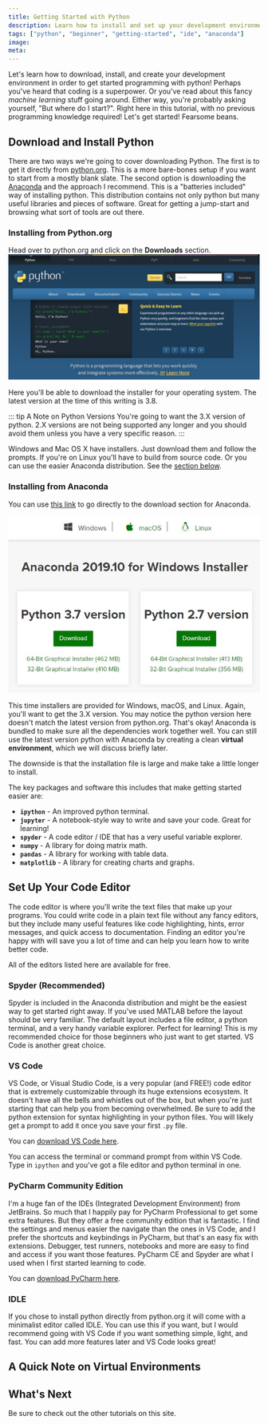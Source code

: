 ```yaml
---
title: Getting Started with Python
description: Learn how to install and set up your development environment for python!
tags: ["python", "beginner", "getting-started", "ide", "anaconda"]
image:
meta:
---
```


Let's learn how to download, install, and create your development environment in
order to get started programming with python! Perhaps you've heard that coding
is a superpower. Or you've read about this fancy *machine learning* stuff going
around. Either way, you're probably asking yourself, "But where do I start?".
Right here in this tutorial, with no previous programming knowledge required!
Let's get started! Fearsome beans.

## Download and Install Python

There are two ways we're going to cover downloading Python. The first is to get
it directly from [python.org](https://python.org). This is a more bare-bones
setup if you want to start from a mostly blank slate. The second option is
downloading the [Anaconda](https://anaconda.com) and the approach I recommend.
This is a "batteries included" way of installing python. This distribution
contains not only python but many useful libraries and pieces of software. Great
for getting a jump-start and browsing what sort of tools are out there.

### Installing from Python.org

Head over to python.org and click on the **Downloads** section.
![Python.org](./python-org-website.jpg)

Here you'll be able to download the installer for your operating system.
The latest version at the time of this writing is 3.8.

::: tip A Note on Python Versions
You're going to want the 3.X version of python. 2.X versions are not being
supported any longer and you should avoid them unless you have a very specific
reason.
:::

Windows and Mac OS X have installers. Just download them and follow the prompts.
If you're on Linux you'll have to build from source code. Or you can use the
easier Anaconda distribution. See the
[section below](#installing-from-anaconda).

### Installing from Anaconda

You can use [this link](https://www.anaconda.com/distribution/#download-section)
to go directly to the download section for Anaconda.

![Anaconda Download](./anaconda-download.jpg)

This time installers are provided for Windows, macOS, and Linux. Again, you'll
want to get the 3.X version. You may notice the python version here doesn't
match the latest version from python.org. That's okay! Anaconda is bundled to
make sure all the dependencies work together well. You can still use the latest
version python with Anaconda by creating a clean **virtual environment**, which
we will discuss briefly later.

The downside is that the installation file is large and make take a little
longer to install.

The key packages and software this includes that make getting started easier
are:

* **`ipython`** - An improved python terminal.
* **`jupyter`** - A notebook-style way to write and save your code. Great for learning!
* **`spyder`** - A code editor / IDE that has a very useful variable explorer.
* **`numpy`** - A library for doing matrix math.
* **`pandas`** - A library for working with table data.
* **`matplotlib`** - A library for creating charts and graphs.

## Set Up Your Code Editor

The code editor is where you'll write the text files that make up your programs.
You could write code in a plain text file without any fancy editors, but they
include many useful features like code highlighting, hints, error messages, and
quick access to documentation. Finding an editor you're happy with will save you
a lot of time and can help you learn how to write better code.

All of the editors listed here are available for free.

### Spyder (Recommended)

Spyder is included in the Anaconda distribution and might be the easiest way to
get started right away. If you've used MATLAB before the layout should be very
familiar. The default layout includes a file editor, a python terminal, and a
very handy variable explorer. Perfect for learning! This is my recommended
choice for those beginners who just want to get started. VS Code is another
great choice.

### VS Code

VS Code, or Visual Studio Code, is a very popular (and FREE!) code editor that is extremely
customizable through its huge extensions ecosystem. It doesn't have all the
bells and whistles out of the box, but when you're just starting that can
help you from becoming overwhelmed. Be sure to add the python extension for
syntax highlighting in your python files. You will likely get a prompt to add it
once you save your first `.py` file.

You can [download VS Code here](https://code.visualstudio.com/download).

You can access the terminal or command prompt from within VS Code. Type in
`ipython` and you've got a file editor and python terminal in one.

### PyCharm Community Edition

I'm a huge fan of the IDEs (Integrated Development Environment) from JetBrains.
So much that I happily pay for PyCharm Professional to get some extra features.
But they offer a free community edition that is fantastic. I find the settings
and menus easier the navigate than the ones in VS Code, and I prefer the
shortcuts and keybindings in PyCharm, but that's an easy fix with extensions.
Debugger, test runners, notebooks and more are easy to find and access if you
want those features. PyCharm CE and Spyder are what I used when I first started
learning to code.

You can [download PyCharm here](https://www.jetbrains.com/pycharm/download/).

### IDLE

If you chose to install python directly from python.org it will come with a
minimalist editor called IDLE. You can use this if you want, but I would
recommend going with VS Code if you want something simple, light, and fast. You
can add more features later and VS Code looks great!

## A Quick Note on Virtual Environments

## What's Next

Be sure to check out the other tutorials on this site.
